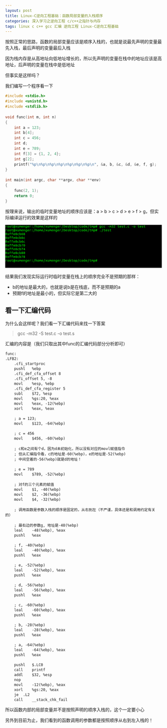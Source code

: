 ```yaml
---
layout: post
title: Linux-C逆向工程基础：函数局部变量的入栈顺序
categories: 深入学习之逆向工程 c/c++之指针与内存
tags: linux c c++ gcc 汇编 逆向工程 Linux-C逆向工程基础
---
```


按照正常的思路，函数的局部变量应该是顺序入栈的，也就是说最先声明的变量最先入栈，最后声明的变量最后入栈

因为栈内存是从高地址向低地址增长的，所以先声明的变量在栈中的地址应该是高地址，后声明的变量在栈中是低地址

但事实是这样吗？

我们编写一个程序看一下

```c
#include <stdio.h>
#include <unistd.h>
#include <stdlib.h>

void func(int m, int n)
{
    int a = 123;
    int b[4];
    int c = 456;
    int d;
    int e = 789;
    int f[3] = {1, 2, 4};
    int g[2];
    printf("%p\n%p\n%p\n%p\n%p\n%p\n%p\n", &a, b, &c, &d, &e, f, g);
}

int main(int argc, char **argv, char **env)
{
    func(2, 1);
    return 0;
}

```

按理来说，输出的临时变量地址的顺序应该是：a > b > c > d > e > f > g，但实际编译运行的效果是这样的

![](../media/image/2018-06-06/04-01.png)

结果我们发现实际运行时临时变量在栈上的顺序完全不是预期的那样：

* b的地址是最大的，也就是说b是在栈底，而不是预期的a
* 预期f的地址是最小的，但实际它是第二大的

## 看一下汇编代码

为什么会这样呢？我们看一下汇编代码来找一下答案

>gcc -m32 -S test.c -o test.s

汇编的内容是（我们只取出其中func的汇编代码部分分析即可）

```
func:
.LFB2:
    .cfi_startproc
    pushl   %ebp
    .cfi_def_cfa_offset 8
    .cfi_offset 5, -8
    movl    %esp, %ebp
    .cfi_def_cfa_register 5
    subl    $72, %esp
    movl    %gs:20, %eax
    movl    %eax, -12(%ebp)
    xorl    %eax, %eax

    ; a = 123;
    movl    $123, -64(%ebp)

    ; c = 456
    movl    $456, -60(%ebp)

    ; c和e之间有个d，因为d未初始化，所以没有对应的movl赋值指令
    ; 但从汇编指令看，c的地址是-60(%ebp)，e的地址是-52(%ebp)
    ; 中间空着的-56(%ebp)就是d的地址！

    ; e = 789
    movl    $789, -52(%ebp)

    ; 对f的三个元素的赋值
    movl    $1, -40(%ebp)
    movl    $2, -36(%ebp)
    movl    $4, -32(%ebp)

    ; 调用函数是参数入栈的顺序是固定的，从右到左（不严谨，具体还是和调用约定有关的）

    ; 最右边的参数g, 地址是-48(%ebp)
    leal    -48(%ebp), %eax
    pushl   %eax

    ; f, -40(%ebp)
    leal    -40(%ebp), %eax
    pushl   %eax

    ; e, -52(%ebp)
    leal    -52(%ebp), %eax
    pushl   %eax

    ; d, -56(%ebp)
    leal    -56(%ebp), %eax
    pushl   %eax

    ; c, -60(%ebp)
    leal    -60(%ebp), %eax
    pushl   %eax

    ; b, -28(%ebp)
    leal    -28(%ebp), %eax
    pushl   %eax

    ; a, -64(%ebp)
    leal    -64(%ebp), %eax
    pushl   %eax

    pushl   $.LC0
    call    printf
    addl    $32, %esp
    nop
    movl    -12(%ebp), %eax
    xorl    %gs:20, %eax
    je  .L2
    call    __stack_chk_fail
```

所以函数内部的局部变量并不是按照声明的顺序入栈的，这个一定要小心

另外到目前为止，我们看到的函数调用的参数都是按照顺序从右到左入栈的！

